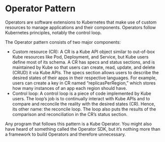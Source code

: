 # Operator Pattern

Operators are software extensions to Kubernetes that make use of custom resources to manage applications and their components.
Operators follow Kubernetes principles, notably the control loop.

The Operator pattern consists of two major components:

- Custom resource (CR): A CR is a Kube API object similar to out-of-box Kube resources like Pod, Deployment, and Service, but Kube users define most of its schema. A CR has specs and status sections, and is maintained by Kube so that users can create, read, update, and delete (CRUD) it via Kube APIs. The specs section allows users to describe the desired states of their apps in their respective languages. For example, users can create a key in CR named “replicasPerRegion,” which stores how many instances of an app each region should have.
- Control loop: A control loop is a piece of code implemented by Kube users. The loop’s job is to continually interact with Kube APIs and to compare and reconcile the reality with the desired states (CR). Hence, its other name: the reconcile loop. The loop also puts the results of the comparison and reconciliation in the CR’s status section.

Any program that follows this pattern is a Kube Operator. You might also have heard of something called the Operator SDK, but it’s nothing more than a framework to build Operators and therefore unnecessary.
